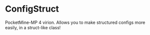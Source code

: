 # ConfigStruct
PocketMine-MP 4 virion. Allows you to make structured configs more easily, in a struct-like class!
